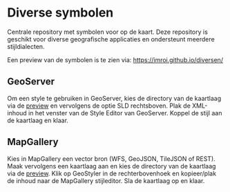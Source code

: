# Diverse symbolen
Centrale repository met symbolen voor op de kaart. Deze repository is geschikt voor diverse geografische applicaties en ondersteunt meerdere stijldialecten.

Een preview van de symbolen is te zien via: https://imroi.github.io/diversen/

## GeoServer
Om een style te gebruiken in GeoServer, kies de directory van de kaartlaag via de [preview](https://imroi.github.io/diversen/) en vervolgens de optie SLD rechtsboven. Plak de XML-inhoud in het venster van de Style Editor van GeoServer. Koppel de stijl aan de kaartlaag en klaar.

## MapGallery
Kies in MapGallery een vector bron (WFS, GeoJSON, TileJSON of REST). Maak vervolgens een kaartlaag aan en kies de directory van de kaartlaag via de [preview](https://imroi.github.io/diversen/). Klik op GeoStyler in de rechterbovenhoek en kopieer/plak de inhoud naar de MapGallery stijleditor. Sla de kaartlaag op en klaar.
